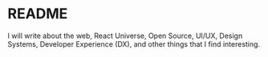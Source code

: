 # README

I will write about the web, React Universe, Open Source, UI/UX, Design Systems, Developer Experience (DX), and other things that I find interesting.
